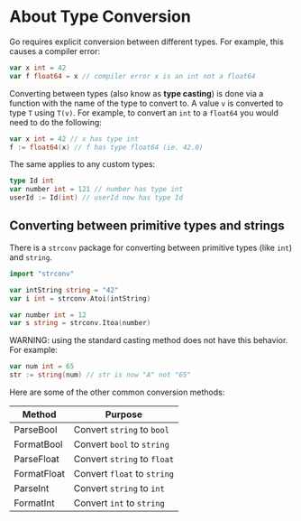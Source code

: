 # About Type Conversion

Go requires explicit conversion between different types.
For example, this causes a compiler error:

```go
var x int = 42
var f float64 = x // compiler error x is an int not a float64
```

Converting between types (also know as **type casting**) is done via a function with the name of the type to convert to.
A value `v` is converted to type `T` using `T(v)`.
For example, to convert an `int` to a `float64` you would need to do the following:

```go
var x int = 42 // x has type int
f := float64(x) // f has type float64 (ie. 42.0)
```

The same applies to any custom types:

```go
type Id int
var number int = 121 // number has type int
userId := Id(int) // userId now has type Id
```

## Converting between primitive types and strings

There is a `strconv` package for converting between primitive types (like `int`) and `string`.

```go
import "strconv"

var intString string = "42"
var i int = strconv.Atoi(intString)

var number int = 12
var s string = strconv.Itoa(number)
```

WARNING: using the standard casting method does not have this behavior.
For example:

```go
var num int = 65
str := string(num) // str is now "A" not "65"
```

Here are some of the other common conversion methods:

| Method      | Purpose                     |
| ----------- | --------------------------- |
| ParseBool   | Convert `string` to `bool`  |
| FormatBool  | Convert `bool` to `string`  |
| ParseFloat  | Convert `string` to `float` |
| FormatFloat | Convert `float` to `string` |
| ParseInt    | Convert `string` to `int`   |
| FormatInt   | Convert `int` to `string`   |
